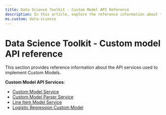 ```yaml
---
title: Data Science Toolkit - Custom Model API Reference
description: In this article, explore the reference information about the API services used to implement custom models.
ms.custom: data-science
---
```


# Data Science Toolkit - Custom model API reference

This section provides reference information about the API services used to implement Custom Models.

**Custom Model API Services**:

- [Custom Model Service](custom-model-service.md)
- [Custom Model Parser Service](custom-model-parser-service.md)
- [Line Item Model Service](line-item-model-service.md)
- [Logistic Regression Custom Model](logistic-regression-custom-model-service.md)
